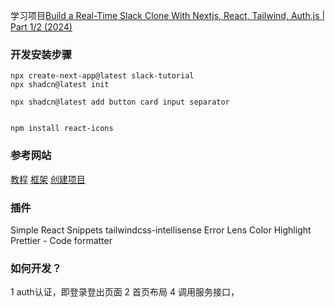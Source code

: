 学习项目[Build a Real-Time Slack Clone With Nextjs, React, Tailwind, Auth.js | Part 1/2 (2024)](https://www.youtube.com/watch?v=lXITA5MZIiI)


### 开发安装步骤
~~~nextjs
npx create-next-app@latest slack-tutorial
npx shadcn@latest init

npx shadcn@latest add button card input separator


npm install react-icons

~~~

### 参考网站
[教程](https://www.youtube.com/watch?v=lXITA5MZIiI)
[框架](https://ui.shadcn.com/docs/components/button)
[创建项目](https://nextjs.org/docs/app/api-reference)


### 插件
Simple React Snippets
tailwindcss-intellisense
Error Lens
Color Highlight
Prettier - Code formatter

### 如何开发？
1 auth认证，即登录登出页面
2 首页布局
4 调用服务接口，